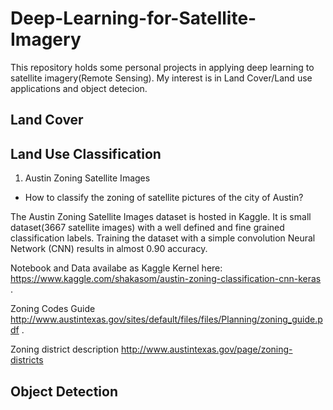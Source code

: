 # Deep-Learning-for-Satellite-Imagery

This repository holds some personal projects in applying deep learning to satellite imagery(Remote Sensing). My interest is in Land Cover/Land use applications and object detecion.

## Land Cover





## Land Use Classification
1. Austin Zoning Satellite Images
- How to classify the zoning of satellite pictures of the city of Austin?

The Austin Zoning Satellite Images dataset is hosted in Kaggle. It is small dataset(3667 satellite images) with a well defined and fine grained classification labels. Training the dataset with a simple convolution Neural Network (CNN) results in almost 0.90 accuracy. 

Notebook and Data availabe as Kaggle Kernel here: https://www.kaggle.com/shakasom/austin-zoning-classification-cnn-keras .

Zoning Codes Guide http://www.austintexas.gov/sites/default/files/files/Planning/zoning_guide.pdf .

Zoning district description http://www.austintexas.gov/page/zoning-districts


## Object Detection
